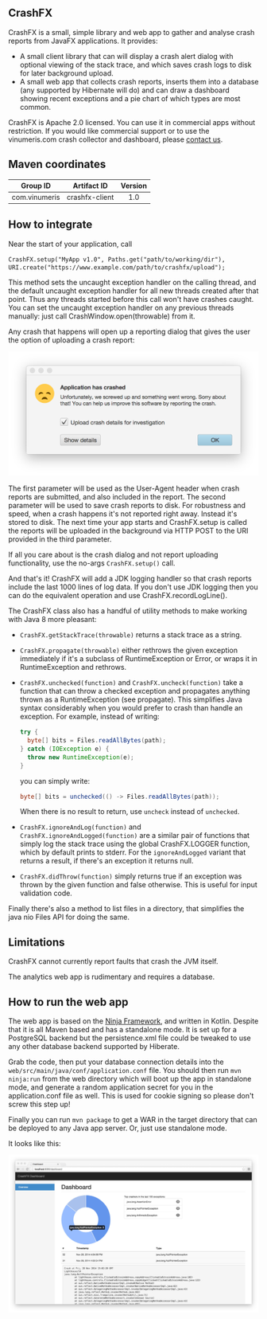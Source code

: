 CrashFX
-------

CrashFX is a small, simple library and web app to gather and analyse crash reports from JavaFX applications. It provides:

- A small client library that can will display a crash alert dialog with optional viewing of the stack trace, and which
  saves crash logs to disk for later background upload.
- A small web app that collects crash reports, inserts them into a database (any supported by Hibernate will do) and
  can draw a dashboard showing recent exceptions and a pie chart of which types are most common.

CrashFX is Apache 2.0 licensed. You can use it in commercial apps without restriction. If you would like commercial
support or to use the vinumeris.com crash collector and dashboard, please [contact us](mailto:contact@vinumeris.com).

Maven coordinates
-----------------

| Group ID            | Artifact ID    | Version |
| :-----------------: | :------------: | :-----: |
| com.vinumeris       | crashfx-client | 1.0     |

How to integrate
----------------

Near the start of your application, call

```
CrashFX.setup("MyApp v1.0", Paths.get("path/to/working/dir"), URI.create("https://www.example.com/path/to/crashfx/upload");
```

This method sets the uncaught exception handler on the calling thread, and the default uncaught exception handler for
all new threads created after that point. Thus any threads started before this call won't have crashes caught. You can
set the uncaught exception handler on any previous threads manually: just call CrashWindow.open(throwable) from it.

Any crash that happens will open up a reporting dialog that gives the user the option of uploading a crash report:

![Crash dialog](screenshot-dialog.png)

The first parameter will be used as the User-Agent header when crash reports are submitted, and also included in the
report. The second parameter will be used to save crash reports to disk. For robustness and speed, when a crash happens
it's not reported right away. Instead it's stored to disk. The next time your app starts and CrashFX.setup is called
the reports will be uploaded in the background via HTTP POST to the URI provided in the third parameter.

If all you care about is the crash dialog and not report uploading functionality, use the no-args `CrashFX.setup()`
call.

And that's it! CrashFX will add a JDK logging handler so that crash reports include the last 1000 lines of log data.
If you don't use JDK logging then you can do the equivalent operation and use CrashFX.recordLogLine().

The CrashFX class also has a handful of utility methods to make working with Java 8 more pleasant:

* `CrashFX.getStackTrace(throwable)` returns a stack trace as a string.
* `CrashFX.propagate(throwable)` either rethrows the given exception immediately if it's a subclass of RuntimeException
  or Error, or wraps it in RuntimeException and rethrows.
* `CrashFX.unchecked(function)` and `CrashFX.uncheck(function)` take a function that can throw a checked exception and
  propagates anything thrown as a RuntimeException (see propagate). This simplifies Java syntax considerably when you
  would prefer to crash than handle an exception. For example, instead of writing:

  ```java
  try {
    byte[] bits = Files.readAllBytes(path);
  } catch (IOException e) {
    throw new RuntimeException(e);
  }
  ```

  you can simply write:

  ```java
  byte[] bits = unchecked(() -> Files.readAllBytes(path));
  ```

  When there is no result to return, use `uncheck` instead of `unchecked`.
* `CrashFX.ignoreAndLog(function)` and `CrashFX.ignoreAndLogged(function)` are a similar pair of functions that simply
  log the stack trace using the global CrashFX.LOGGER function, which by default prints to stderr. For the
  `ignoreAndLogged` variant that returns a result, if there's an exception it returns null.
* `CrashFX.didThrow(function)` simply returns true if an exception was thrown by the given function and false otherwise.
  This is useful for input validation code.

Finally there's also a method to list files in a directory, that simplifies the java nio Files API for doing the same.

Limitations
-----------

CrashFX cannot currently report faults that crash the JVM itself.

The analytics web app is rudimentary and requires a database.

How to run the web app
----------------------

The web app is based on the [Ninja Framework](http://www.ninjaframework.org), and written in Kotlin. Despite that it
is all Maven based and has a standalone mode. It is set up for a PostgreSQL backend but the persistence.xml file could
 be tweaked to use any other database backend supported by Hiberate.

Grab the code, then put your database connection details into the `web/src/main/java/conf/application.conf` file. You
 should then run `mvn ninja:run` from the web directory which will boot up the app in standalone mode, and generate
 a random application secret for you in the application.conf file as well. This is used for cookie signing so please
 don't screw this step up!

Finally you can run `mvn package` to get a WAR in the target directory that can be deployed to any Java app server.
Or, just use standalone mode.

It looks like this:

![Web screenshot](screenshot-web.jpg)